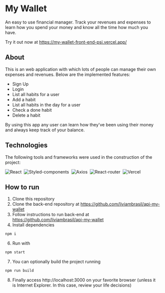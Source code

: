 # My Wallet

An easy to use financial manager. Track your revenues and expenses to learn how you spend your money and know all the time how much you have.

Try it out now at https://my-wallet-front-end-psi.vercel.app/

## About

This is an web application with which lots of people can manage their own expenses and revenues. Below are the implemented features:

- Sign Up
- Login
- List all habits for a user
- Add a habit
- List all habits in the day for a user
- Check a done habit
- Delete a habit

By using this app any user can learn how they've been using their money and always keep track of your balance.

## Technologies
The following tools and frameworks were used in the construction of the project:<br>

  ![React](https://img.shields.io/badge/React-20232A?style=for-the-badge&logo=react&logoColor=61DAFB)&nbsp;
  ![Styled-components](https://img.shields.io/badge/styled--components-DB7093?style=for-the-badge&logo=styled-components&logoColor=white)&nbsp;
  ![Axios](https://img.shields.io/badge/Axios-007EC6?style=for-the-badge)&nbsp;
  ![React-router](https://img.shields.io/badge/React_Router-CA4245?style=for-the-badge&logo=react-router&logoColor=white)&nbsp;
  ![Vercel](https://img.shields.io/badge/Vercel-000000?style=for-the-badge&logo=vercel&logoColor=white)&nbsp;
  
## How to run

1. Clone this repository
2. Clone the back-end repository at https://github.com/liviambrasil/api-my-wallet
3. Follow instructions to run back-end at https://github.com/liviambrasil/api-my-wallet
5. Install dependencies
```bash
npm i
```
6. Run with
```bash
npm start
```
7. You can optionally build the project running
```bash
npm run build
```
8. Finally access http://localhost:3000 on your favorite browser (unless it is Internet Explorer. In this case, review your life decisions)
